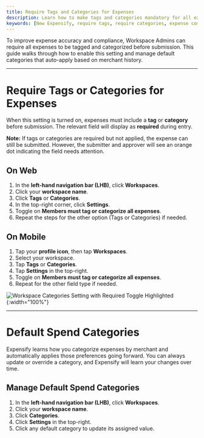 ```yaml
---
title: Require Tags and Categories for Expenses
description: Learn how to make tags and categories mandatory for all expenses in a workspace.
keywords: [New Expensify, require tags, require categories, expense compliance, workspace settings, default category, smartscan]
---
```

<div id="new-expensify" markdown="1">

To improve expense accuracy and compliance, Workspace Admins can require all expenses to be tagged and categorized before submission. This guide walks through how to enable this setting and manage default categories that auto-apply based on merchant history.

---

# Require Tags or Categories for Expenses

When this setting is turned on, expenses must include a **tag** or **category** before submission. The relevant field will display as **required** during entry.

**Note:** If tags or categories are required but not applied, the expense can still be submitted. However, the submitter and approver will see an orange dot indicating the field needs attention.

## On Web

1. In the **left-hand navigation bar (LHB)**, click **Workspaces**.
2. Click your **workspace name**.
3. Click **Tags** or **Categories**.
4. In the top-right corner, click **Settings**.
5. Toggle on **Members must tag or categorize all expenses**.
6. Repeat the steps for the other option (Tags or Categories) if needed.

## On Mobile

1. Tap your **profile icon**, then tap **Workspaces**.
2. Select your workspace.
3. Tap **Tags** or **Categories**.
4. Tap **Settings** in the top-right.
5. Toggle on **Members must tag or categorize all expenses**.
6. Repeat for the other field type if needed.

![Workspace Categories Setting with Required Toggle Highlighted]({{site.url}}/assets/images/Workspace_category_toggle.png){:width="100%"}

---

# Default Spend Categories

Expensify learns how you categorize expenses by merchant and automatically applies those preferences going forward. You can always update or override a category, and Expensify will learn your changes over time.

## Manage Default Spend Categories

1. In the **left-hand navigation bar (LHB)**, click **Workspaces**.
2. Click your **workspace name**.
3. Click **Categories**.
4. Click **Settings** in the top-right.
5. Click any default category to update its assigned value.

</div>
